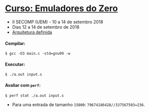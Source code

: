 # [Curso: Emuladores do Zero](https://github.com/vandersonmr/emuladoresdo0)

* II SECOMP (UEM) - 10 a 14 de setembro 2018
* Dias 12 a 14 de setembro de 2018
* [Arquitetura definida](https://github.com/vandersonmr/emuladoresdo0/blob/master/arch0.md)

#### Compilar:
```
$ gcc -O3 main.c -std=gnu99 -w
```
#### Executar:
```
$ ./a.out input.s
```
#### Avaliar com `perf`:
```
$ perf stat ./a.out input.s
```
* Para uma entrada de tamanho `15000`: `79674186428//337567503=236`.

